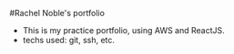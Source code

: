 #Rachel Noble's portfolio
- This is my practice portfolio, using AWS and ReactJS.
- techs used: git, ssh, etc.